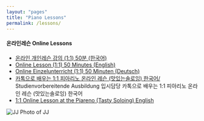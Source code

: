 ```yaml
---
layout: "pages"
title: "Piano Lessons"
permalink: /lessons/
---
```


#### 온라인레슨 Online Lessons
  
 - <a href="/lessons/onlinelesson-korean"> 온라인 개인레슨 강의 (1:1)  50분 (한국어)</a>
 - <a href="/lessons/onlinelesson-eng">Online Lesson (1:1) 50 Minutes (English)</a>
 - <a href="/lessons/onlinelesson-deutsch">Online Einzelunterricht (1:1) 50 Minuten (Deutsch)</a>
 - <a href="https://www.berlin.de/musikschule-reinickendorf/lehrangebote/tasteninstrumente/jazz-piano/">카톡으로 배우는 1:1 피아리노 온라인 레슨 (맛있는솔로잉) 한국어/<a/> 
   Studienvorbereitende Ausbildung 입시담당 <a/>카톡으로 배우는 1:1 피아리노 온라인 레슨 (맛있는솔로잉) 한국어
 - <a href="https://www.berlin.de/musikschule-reinickendorf/lehrangebote/tasteninstrumente/jazz-piano/">1:1 Online Lesson at the Piareno (Tasty Soloing) English<a/>
  
  <img src="https://jjmusic-online.github.io/assets/images/Screenshotall.jpeg" alt="JJ Photo of JJ"
	title="Photo of JJ" style="min-width: 150px" />
 
